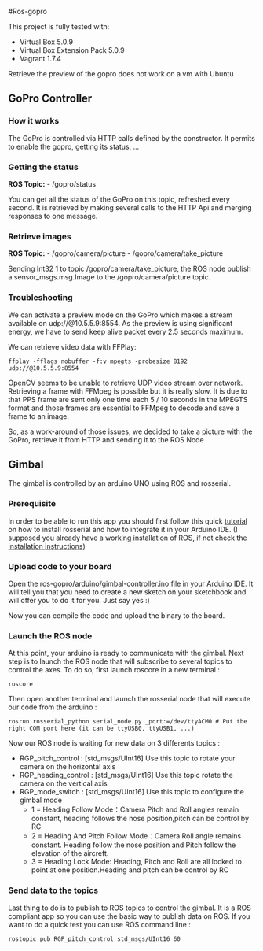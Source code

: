 #Ros-gopro

This project is fully tested with:
* Virtual Box 5.0.9
* Virtual Box Extension Pack 5.0.9
* Vagrant 1.7.4

Retrieve the preview of the gopro does not work on a vm with Ubuntu

## GoPro Controller

### How it works

The GoPro is controlled via HTTP calls defined by the constructor. It permits to enable the gopro, getting its status, ...
 
### Getting the status

**ROS Topic:**
    - /gopro/status

You can get all the status of the GoPro on this topic, refreshed every second. 
It is retrieved by making several calls to the HTTP Api and merging 
responses to one message.
 
### Retrieve images

**ROS Topic:**
    - /gopro/camera/picture
    - /gopro/camera/take_picture
            
Sending Int32 1 to topic /gopro/camera/take_picture, the ROS node publish a sensor_msgs.msg.Image to the /gopro/camera/picture topic.

            
### Troubleshooting

We can activate a preview mode on the GoPro which makes a stream available on udp://@10.5.5.9:8554.
As the preview is using significant energy, we have to send keep alive packet every 2.5 seconds maximum.

We can retrieve video data with FFPlay:
```
ffplay -fflags nobuffer -f:v mpegts -probesize 8192 udp://@10.5.5.9:8554
```

OpenCV seems to be unable to retrieve UDP video stream over network. 
Retrieving a frame with FFMpeg is possible but it is really slow. 
It is due to that PPS frame are sent only one time each 5 / 10 seconds in the MPEGTS format and those frames
are essential to FFMpeg to decode and save a frame to an image.

So, as a work-around of those issues, we decided to take a picture with the GoPro, retrieve it from HTTP and sending it to the ROS Node

## Gimbal
The gimbal is controlled by an arduino UNO using ROS and rosserial.

### Prerequisite
In order to be able to run this app you should first follow this quick [tutorial](http://wiki.ros.org/rosserial_arduino/Tutorials) on how to install rosserial and how to integrate it in your Arduino IDE. (I supposed you already have a working installation of ROS, if not check the [installation instructions](http://wiki.ros.org/indigo/Installation))

### Upload code to your board
Open the ros-gopro/arduino/gimbal-controller.ino file in your Arduino IDE. It will tell you that you need to create a new sketch on your sketchbook and will offer you to do it for you. Just say yes :)

Now you can compile the code and upload the binary to the board.

### Launch the ROS node
At this point, your arduino is ready to communicate with the gimbal. Next step is to launch the ROS node that will subscribe to several topics to control the axes. To do so, first launch roscore in a new terminal :
```
roscore
```
Then open another terminal and launch the rosserial node that will execute our code from the arduino :
```
rosrun rosserial_python serial_node.py _port:=/dev/ttyACM0 # Put the right COM port here (it can be ttyUSB0, ttyUSB1, ...)
```
Now our ROS node is waiting for new data on 3 differents topics :
* RGP\_pitch\_control : [std_msgs/UInt16] Use this topic to rotate your camera on the horizontal axis
* RGP\_heading\_control : [std_msgs/UInt16] Use this topic rotate the camera on the vertical axis
* RGP\_mode\_switch : [std_msgs/UInt16] Use this topic to configure the gimbal mode
  * 1 = Heading Follow Mode：Camera Pitch and Roll angles remain constant, heading follows the nose position,pitch can be control by RC
  * 2 = Heading And Pitch Follow Mode：Camera Roll angle remains constant. Heading follow the nose position and Pitch follow the elevation of the aircreft.
  * 3 = Heading Lock Mode: Heading, Pitch and Roll are all locked to point at one position.Heading and pitch can be control by RC

### Send data to the topics
Last thing to do is to publish to ROS topics to control the gimbal. It is a ROS compliant app so you can use the basic way to publish data on ROS. If you want to do a quick test you can use ROS command line :
```
rostopic pub RGP_pitch_control std_msgs/UInt16 60
```

